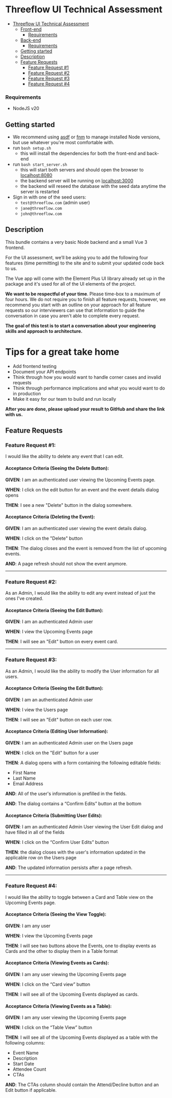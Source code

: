 # Threeflow UI Technical Assessment

- [Threeflow UI Technical Assessment](#threeflow-ui-technical-assessment)
  - [Front-end](#front-end)
    - [Requirements](#requirements)
  - [Back-end](#back-end)
    - [Requirements](#requirements-1)
  - [Getting started](#getting-started)
  - [Description](#description)
  - [Feature Requests](#feature-requests)
    - [Feature Request #1](#feature-request-1)
    - [Feature Request #2](#feature-request-2)
    - [Feature Request #3](#feature-request-3)
    - [Feature Request #4](#feature-request-4)

### Requirements
- NodeJS v20

## Getting started
- We recommend using [asdf](https://asdf-vm.com/) or [fnm](https://github.com/Schniz/fnm) to manage installed Node versions, but use whatever you're most comfortable with.
- run `bash setup.sh`
  - this will install the dependencies for both the front-end and back-end
- run `bash start_server.sh`
  - this will start both servers and should open the browser to [localhost:8080](http://localhost:8080)
  - the backend server will be running on [localhost:3000](http://localhost:3000)
  - the backend will reseed the database with the seed data anytime the server is restarted
- Sign in with one of the seed users:
  - `test@threeflow.com` (admin user)
  - `jane@threeflow.com` 
  - `john@threeflow.com`

## Description

This bundle contains a very basic Node backend and a small Vue 3 frontend. 

For the UI assessment, we’ll be asking you to add the following four features (time permitting) to the site and to submit your updated code back to us. 

The Vue app will come with the Element Plus UI library already set up in the package and it's used for all of the UI elements of the project.

**We want to be respectful of your time**. Please time-box to a maximum of four hours. We do not require you to finish all feature requests, however, we recommend you start with an outline on your approach for all feature requests so our interviewers can use that information to guide the conversation in case you aren't able to complete every request.

**The goal of this test is to start a conversation about your engineering skills and approach to architecture.**

# Tips for a great take home

  - Add frontend testing
  - Document your API endpoints
  - Think through how you would want to handle corner cases and invalid requests
  - Think through performance implications and what you would want to do in
production
  - Make it easy for our team to build and run locally

**After you are done, please upload your result to GitHub and share the link with us.**

## Feature Requests

### Feature Request #1:
I would like the ability to delete any event that I can edit.

#### Acceptance Criteria (Seeing the Delete Button):
**GIVEN**:
I am an authenticated user viewing the Upcoming Events page.

**WHEN**:
I click on the edit button for an event and the event details dialog opens

**THEN**:
I see a new "Delete" button in the dialog somewhere.

#### Acceptance Criteria (Deleting the Event):
**GIVEN**:
I am an authenticated user viewing the event details dialog.

**WHEN**:
I click on the "Delete" button

**THEN**:
The dialog closes and the event is removed from the list of upcoming events.

**AND**:
A page refresh should not show the event anymore.

---

### Feature Request #2:
As an Admin, I would like the ability to edit any event instead of just the ones I've created.

#### Acceptance Criteria (Seeing the Edit Button):
**GIVEN**:
I am an authenticated Admin user

**WHEN**:
I view the Upcoming Events page

**THEN**:
I will see an "Edit" button on every event card.

---

### Feature Request #3:
As an Admin, I would like the ability to modify the User information for all users.

#### Acceptance Criteria (Seeing the Edit Button):

**GIVEN**: 
I am an authenticated Admin user

**WHEN**: 
I view the Users page

**THEN**: 
I will see an "Edit" button on each user row.

#### Acceptance Criteria (Editing User Information):

**GIVEN**:
I am an authenticated Admin user on the Users page

**WHEN**:
I click on the "Edit" button for a user

**THEN**:
A dialog opens with a form containing the following editable fields:
- First Name
- Last Name
- Email Address

**AND**:
All of the user's information is prefilled in the fields.

**AND**: 
The dialog contains a “Confirm Edits” button at the bottom

#### Acceptance Criteria (Submitting User Edits):

**GIVEN**: 
I am an authenticated Admin User viewing the User Edit dialog and have filled in all of the fields

**WHEN**: 
I click on the “Confirm User Edits” button

**THEN**: 
the dialog closes with the user's information updated in the applicable row on the Users page

**AND**: 
The updated information persists after a page refresh.

---
 
### Feature Request #4:

I would like the ability to toggle between a Card and Table view on the Upcoming Events page.

#### Acceptance Criteria (Seeing the View Toggle):
**GIVEN**:
I am any user

**WHEN**:
I view the Upcoming Events page

**THEN**:
I will see two buttons above the Events, one to display events as Cards and the other to display them in a Table format

#### Acceptance Criteria (Viewing Events as Cards):
**GIVEN**:
I am any user viewing the Upcoming Events page

**WHEN**:
I click on the “Card view” button

**THEN**:
I will see all of the Upcoming Events displayed as cards.

#### Acceptance Criteria (Viewing Events as a Table):
**GIVEN**: 
I am any user viewing the Upcoming Events page

**WHEN**: 
I click on the “Table View” button

**THEN**:
I will see all of the Upcoming Events displayed as a table with the following columns:
- Event Name
- Description
- Start Date
- Attendee Count
- CTAs

**AND**:
The CTAs column should contain the Attend/Decline button and an Edit button if applicable.